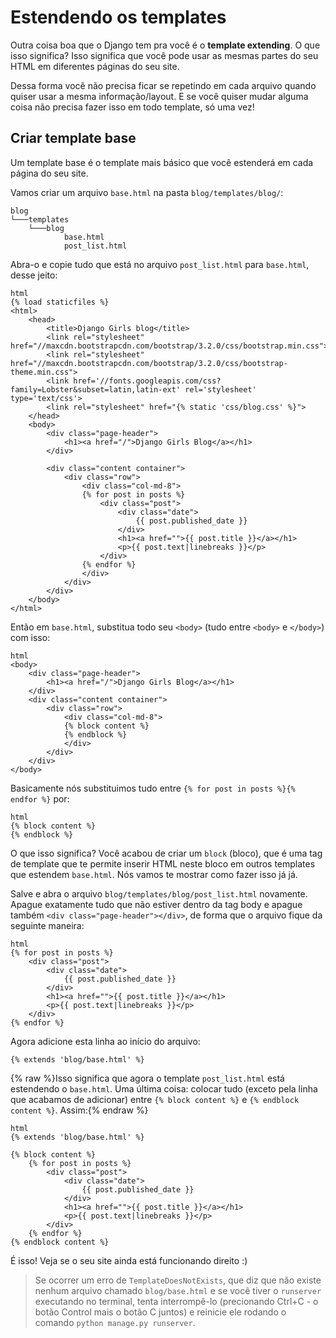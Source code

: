 # Estendendo os templates

Outra coisa boa que o Django tem pra você é o **template extending**. O que isso significa? Isso significa que você pode usar as mesmas partes do seu HTML em diferentes páginas do seu site.

Dessa forma você não precisa ficar se repetindo em cada arquivo quando quiser usar a mesma informação/layout. E se você quiser mudar alguma coisa não precisa fazer isso em todo template, só uma vez!

## Criar template base

Um template base é o template mais básico que você estenderá em cada página do seu site.

Vamos criar um arquivo `base.html` na pasta `blog/templates/blog/`:

    blog
    └───templates
        └───blog
                base.html
                post_list.html
    

Abra-o e copie tudo que está no arquivo `post_list.html` para `base.html`, desse jeito:

    html
    {% load staticfiles %}
    <html>
        <head>
            <title>Django Girls blog</title>
            <link rel="stylesheet" href="//maxcdn.bootstrapcdn.com/bootstrap/3.2.0/css/bootstrap.min.css">
            <link rel="stylesheet" href="//maxcdn.bootstrapcdn.com/bootstrap/3.2.0/css/bootstrap-theme.min.css">
            <link href='//fonts.googleapis.com/css?family=Lobster&subset=latin,latin-ext' rel='stylesheet' type='text/css'>
            <link rel="stylesheet" href="{% static 'css/blog.css' %}">
        </head>
        <body>
            <div class="page-header">
                <h1><a href="/">Django Girls Blog</a></h1>
            </div>
    
            <div class="content container">
                <div class="row">
                    <div class="col-md-8">
                    {% for post in posts %}
                        <div class="post">
                            <div class="date">
                                {{ post.published_date }}
                            </div>
                            <h1><a href="">{{ post.title }}</a></h1>
                            <p>{{ post.text|linebreaks }}</p>
                        </div>
                    {% endfor %}
                    </div>
                </div>
            </div>
        </body>
    </html>
    

Então em `base.html`, substitua todo seu `<body>` (tudo entre `<body>` e `</body>`) com isso:

    html
    <body>
        <div class="page-header">
            <h1><a href="/">Django Girls Blog</a></h1>
        </div>
        <div class="content container">
            <div class="row">
                <div class="col-md-8">
                {% block content %}
                {% endblock %}
                </div>
            </div>
        </div>
    </body>
    

Basicamente nós substituimos tudo entre `{% for post in posts %}{% endfor %}` por:

    html
    {% block content %}
    {% endblock %}
    

O que isso significa? Você acabou de criar um `block` (bloco), que é uma tag de template que te permite inserir HTML neste bloco em outros templates que estendem `base.html`. Nós vamos te mostrar como fazer isso já já.

Salve e abra o arquivo `blog/templates/blog/post_list.html` novamente. Apague exatamente tudo que não estiver dentro da tag body e apague também `<div class="page-header"></div>`, de forma que o arquivo fique da seguinte maneira:

    html
    {% for post in posts %}
        <div class="post">
            <div class="date">
                {{ post.published_date }}
            </div>
            <h1><a href="">{{ post.title }}</a></h1>
            <p>{{ post.text|linebreaks }}</p>
        </div>
    {% endfor %}
    

Agora adicione esta linha ao início do arquivo:

    {% extends 'blog/base.html' %}
    

{% raw %}Isso significa que agora o template `post_list.html` está estendendo o `base.html`. Uma última coisa: colocar tudo (exceto pela linha que acabamos de adicionar) entre `{% block content %}` e `{% endblock content %}`. Assim:{% endraw %}

    html
    {% extends 'blog/base.html' %}
    
    {% block content %}
        {% for post in posts %}
            <div class="post">
                <div class="date">
                    {{ post.published_date }}
                </div>
                <h1><a href="">{{ post.title }}</a></h1>
                <p>{{ post.text|linebreaks }}</p>
            </div>
        {% endfor %}
    {% endblock content %}
    

É isso! Veja se o seu site ainda está funcionando direito :)

> Se ocorrer um erro de `TemplateDoesNotExists`, que diz que não existe nenhum arquivo chamado `blog/base.html` e se você tiver o `runserver` executando no terminal, tenta interrompê-lo (precionando Ctrl+C - o botão Control mais o botão C juntos) e reinicie ele rodando o comando `python manage.py runserver`.